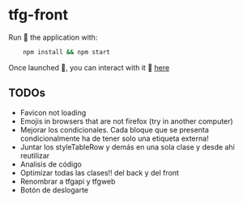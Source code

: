 # tfg-front

Run :runner: the application with:

```bash
    npm install && npm start
```

Once launched :rocket:, you can interact with it :arrows_counterclockwise: [here](http://localhost:3000)

## TODOs

- Favicon not loading
- Emojis in browsers that are not firefox (try in another computer)
- Mejorar los condicionales. Cada bloque que se presenta condicionalmente ha de tener solo una etiqueta externa!
- Juntar los styleTableRow y demás en una sola clase y desde ahí reutilizar
- Analisis de código
- Optimizar todas las clases!! del back y del front
- Renombrar a tfgapi y tfgweb
- Botón de deslogarte
